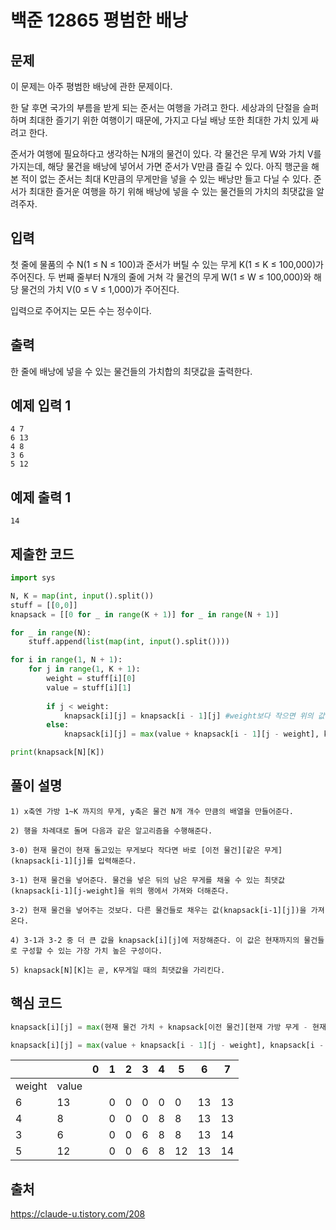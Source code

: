 # 백준 12865 평범한 배낭

## 문제
이 문제는 아주 평범한 배낭에 관한 문제이다.

한 달 후면 국가의 부름을 받게 되는 준서는 여행을 가려고 한다. 세상과의 단절을 슬퍼하며 최대한 즐기기 위한 여행이기 때문에, 가지고 다닐 배낭 또한 최대한 가치 있게 싸려고 한다.

준서가 여행에 필요하다고 생각하는 N개의 물건이 있다. 각 물건은 무게 W와 가치 V를 가지는데, 해당 물건을 배낭에 넣어서 가면 준서가 V만큼 즐길 수 있다. 아직 행군을 해본 적이 없는 준서는 최대 K만큼의 무게만을 넣을 수 있는 배낭만 들고 다닐 수 있다. 준서가 최대한 즐거운 여행을 하기 위해 배낭에 넣을 수 있는 물건들의 가치의 최댓값을 알려주자.

## 입력
첫 줄에 물품의 수 N(1 ≤ N ≤ 100)과 준서가 버틸 수 있는 무게 K(1 ≤ K ≤ 100,000)가 주어진다. 두 번째 줄부터 N개의 줄에 거쳐 각 물건의 무게 W(1 ≤ W ≤ 100,000)와 해당 물건의 가치 V(0 ≤ V ≤ 1,000)가 주어진다.

입력으로 주어지는 모든 수는 정수이다.

## 출력
한 줄에 배낭에 넣을 수 있는 물건들의 가치합의 최댓값을 출력한다.

## 예제 입력 1
```
4 7
6 13
4 8
3 6
5 12
```

## 예제 출력 1
```
14
```

## 제출한 코드
```py
import sys

N, K = map(int, input().split())
stuff = [[0,0]]
knapsack = [[0 for _ in range(K + 1)] for _ in range(N + 1)]

for _ in range(N):
    stuff.append(list(map(int, input().split())))

for i in range(1, N + 1):
    for j in range(1, K + 1):
        weight = stuff[i][0] 
        value = stuff[i][1]
       
        if j < weight:
            knapsack[i][j] = knapsack[i - 1][j] #weight보다 작으면 위의 값을 그대로 가져온다
        else:
            knapsack[i][j] = max(value + knapsack[i - 1][j - weight], knapsack[i - 1][j])

print(knapsack[N][K])
```

## 풀이 설명
```
1) x축엔 가방 1~K 까지의 무게, y축은 물건 N개 개수 만큼의 배열을 만들어준다.

2) 행을 차례대로 돌며 다음과 같은 알고리즘을 수행해준다.

3-0) 현재 물건이 현재 돌고있는 무게보다 작다면 바로 [이전 물건][같은 무게] (knapsack[i-1][j]를 입력해준다.

3-1) 현재 물건을 넣어준다. 물건을 넣은 뒤의 남은 무게를 채울 수 있는 최댓값(knapsack[i-1][j-weight]을 위의 행에서 가져와 더해준다.

3-2) 현재 물건을 넣어주는 것보다. 다른 물건들로 채우는 값(knapsack[i-1][j])을 가져온다.

4) 3-1과 3-2 중 더 큰 값을 knapsack[i][j]에 저장해준다. 이 값은 현재까지의 물건들로 구성할 수 있는 가장 가치 높은 구성이다.

5) knapsack[N][K]는 곧, K무게일 때의 최댓값을 가리킨다.
```
## 핵심 코드
```py
knapsack[i][j] = max(현재 물건 가치 + knapsack[이전 물건][현재 가방 무게 - 현재 물건 무게], knapsack[이전 물건][현재 가방 무게])

knapsack[i][j] = max(value + knapsack[i - 1][j - weight], knapsack[i - 1][j])
```

|        |       | 0 | 1 | 2 | 3 | 4 | 5  | 6  | 7  |
|--------|-------|---|---|---|---|---|----|----|----|
| weight | value |   |   |   |   |   |    |    |    |
| 6      | 13    |   | 0 | 0 | 0 | 0 | 0  | 13 | 13 |
| 4      | 8     |   | 0 | 0 | 0 | 8 | 8  | 13 | 13 |
| 3      | 6     |   | 0 | 0 | 6 | 8 | 8  | 13 | 14 |
| 5      | 12    |   | 0 | 0 | 6 | 8 | 12 | 13 | 14 |

## 출처
https://claude-u.tistory.com/208